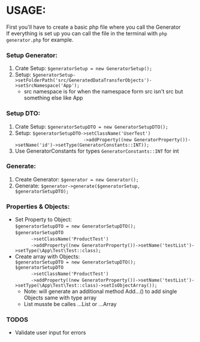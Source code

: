 # USAGE:

First you'll have to create a basic php file where you call the Generator\
If everything is set up you can call the file in the terminal with `php generator.php` for example.

### Setup Generator:

1. Crate Setup: `$generatorSetup = new GeneratorSetup();`
2. Setup: `$generatorSetup->setFolderPath('src/GeneratedDataTransferObjects')->setSrcNamespace('App');`
    * src namespace is for when the namespace form src isn't src but something else like App

### Setup DTO:

1. Crate Setup: `$generatorSetupDTO = new GeneratorSetupDTO();`
2. Setup: `$generatorSetupDTO->setClassName('UserTest')`\
   &emsp;&emsp;&emsp;&emsp;&emsp;&emsp;&emsp;&emsp;&emsp;&emsp;&emsp;&emsp;&emsp;`->addProperty((new GeneratorProperty())->setName('id')->setType(GeneratorConstants::INT));`
3. Use GeneratorConstants for types `GeneratorConstants::INT` for int

### Generate:

1. Create Generator: `$generator = new Generator();`
2. Generate: `$generator->generate($generatorSetup, $generatorSetupDTO);`

### Properties & Objects:

* Set Property to Object:\
  `$generatorSetupDTO = new GeneratorSetupDTO();`\
  `$generatorSetupDTO`\
  &emsp;&emsp;&emsp;`->setClassName('ProductTest')`\
  &emsp;&emsp;&emsp;`->addProperty((new GeneratorProperty())->setName('testList')->setType(\App\Test\Test::class);`
* Create array with Objects: \
  `$generatorSetupDTO = new GeneratorSetupDTO();`\
  `$generatorSetupDTO`\
  &emsp;&emsp;&emsp;`->setClassName('ProductTest')`\
  &emsp;&emsp;&emsp;`->addProperty((new GeneratorProperty())->setName('testList')->setType(\App\Test\Test::class)->setIsObjectArray());`
  * Note: will generate an additional method Add...() to add single Objects same with type array
  * List musste be calles ...List or ...Array

### TODOS
* Validate user input for errors